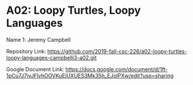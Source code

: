 # A02: Loopy Turtles, Loopy Languages

Name 1: Jeremy Campbell


Repository Link: https://github.com/2019-fall-csc-226/a02-loopy-turtles-loopy-languages-campbellj3-a02.git

Google Document Link: https://docs.google.com/document/d/1ft-1pCu7J7jvJFlvhOOVKuEiUXUES3Mk35h_EJolPXw/edit?usp=sharing
